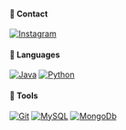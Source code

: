 #### :speech_balloon: Contact
<a href="https://www.instagram.com/offjaao" target="_blank"><img alt="Instagram" src="https://img.shields.io/badge/@offjaao-ad0900.svg?style=for-the-badge&logo=instagram&logoColor=white" /></a>

#### :speech_balloon: Languages
<a href="#"><img alt="Java" src="https://img.shields.io/badge/Java-ad0900.svg?style=for-the-badge&logo=java&logoColor=white" /></a>
<a href="#"><img alt="Python" src="https://img.shields.io/badge/Python-ad0900.svg?style=for-the-badge&logo=python&logoColor=white"/></a>

#### :wrench: Tools
<a href="#"><img alt="Git" src="https://img.shields.io/badge/Git-ad0900.svg?style=for-the-badge&logo=git&logoColor=D853F" /></a>
<a href="#"><img alt="MySQL" src="https://img.shields.io/badge/MySQL-ad0900.svg?style=for-the-badge&logo=mysql&logoColor=008080" /></a>
<a href="#"><img alt="MongoDb" src="https://img.shields.io/badge/MongoDb-ad0900.svg?style=for-the-badge&logo=mongodb&logoColor=4DB33D" /></a>
